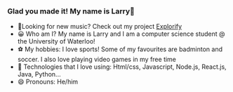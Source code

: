 ### Glad you made it! My name is Larry👋

- 🎼Looking for new music? Check out my project [Explorify](https://explorify-app.herokuapp.com/)
- 😀 Who am I? My name is Larry and I am a computer science student @ the University of Waterloo!
- ⚽ My hobbies: I love sports! Some of my favourites are badminton and soccer. I also love playing video games in my free time
- 🌱 Technologies that I love using: Html/css, Javascript, Node.js, React.js, Java, Python...
- 😄 Pronouns: He/him


